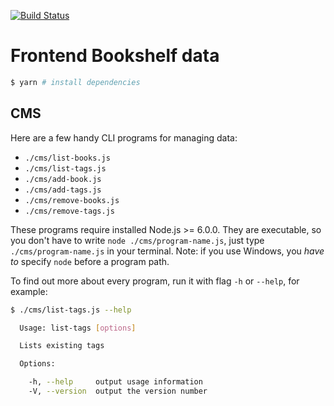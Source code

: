 [![Build Status](https://travis-ci.org/andrew--r/frontendbookshelf-data.svg?branch=master)](https://travis-ci.org/andrew--r/frontendbookshelf-data)

# Frontend Bookshelf data

```bash
$ yarn # install dependencies
```

## CMS

Here are a few handy CLI programs for managing data:

* `./cms/list-books.js`
* `./cms/list-tags.js`
* `./cms/add-book.js`
* `./cms/add-tags.js`
* `./cms/remove-books.js`
* `./cms/remove-tags.js`

These programs require installed Node.js >= 6.0.0. They are executable, so you
don't have to write `node ./cms/program-name.js`, just type
`./cms/program-name.js` in your terminal. Note: if you use Windows, you
*have to* specify `node` before a program path.

To find out more about every program, run it with flag `-h` or `--help`,
for example:

```bash
$ ./cms/list-tags.js --help

  Usage: list-tags [options]

  Lists existing tags

  Options:

    -h, --help     output usage information
    -V, --version  output the version number

```
